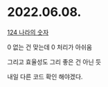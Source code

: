 # 2022.06.08.

[124 나라의 숫자](https://programmers.co.kr/learn/courses/30/lessons/12899)

0 없는 건 맞는데 0 처리가 아쉬움

그리고 효율성도 그리 좋은 건 아닌 듯

내일 다른 코드 확인 해야겠다.